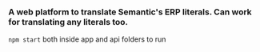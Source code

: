 ### A web platform to translate Semantic's ERP literals. Can work for translating any literals too.

`npm start` both inside app and api folders to run
